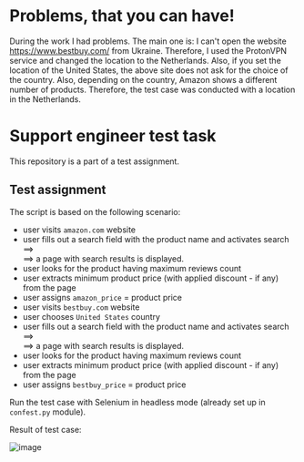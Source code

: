 # Problems, that you can have!
During the work I had problems. The main one is: I can't open the website https://www.bestbuy.com/ from Ukraine. Therefore, I used the ProtonVPN service and changed the location to the Netherlands. Also, if you set the location of the United States, the above site does not ask for the choice of the country.
Also, depending on the country, Amazon shows a different number of products.
Therefore, the test case was conducted with a location in the Netherlands.

# Support engineer test task

This repository is a part of a test assignment.

## Test assignment

The script is based on the following scenario:
- user visits `amazon.com` website
- user fills out a search field with the product name and activates search ==>  
==> a page with search results is displayed.
- user looks for the product having maximum reviews count 
- user extracts minimum product price (with applied discount - if any) from the page
- user assigns `amazon_price` = product price
- user visits `bestbuy.com` website
- user chooses `United States` country
- user fills out a search field with the product name and activates search ==>  
==> a page with search results is displayed.
- user looks for the product having maximum reviews count 
- user extracts minimum product price (with applied discount - if any) from the page
- user assigns `bestbuy_price` = product price

Run the test case with Selenium in headless mode (already set up in `confest.py` module). 

Result of test case:

![image](https://user-images.githubusercontent.com/78733510/173388346-03e7a2e2-fa09-42dd-a43d-766cd6de8ac7.png)
